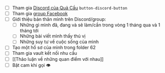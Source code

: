 - [ ] Tham gia [Discord của Quả Cầu](https://discord.gg/jWTk4EHFK2) `button-discord-button`
- [ ] Tham gia [group Facebook](https://www.facebook.com/groups/landofspheres/)
- [ ] Giới thiệu bản thân mình trên Discord/group:
	- [ ] Những gì mình đã, đang và sẽ làm/cần trong vòng 1 tháng qua và 1 tháng tới
	- [ ] Những bài viết mình thấy thú vị
	- [ ] Những suy tư về cuộc sống của mình
- [ ] Tạo một hồ sơ của mình trong folder 62
- [ ] Tham gia vault kết nối nhu cầu
- [ ] [[Thảo luận về những quan điểm với nhau]]
- [ ] Bật cam khi gọi 👁️